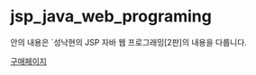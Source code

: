 # jsp_java_web_programing
안의 내용은 `성낙현의 JSP 자바 웹 프로그래밍[2판]의 내용을 다룹니다.

[구매페이지](https://ebook-product.kyobobook.co.kr/dig/epd/ebook/E000005391443)